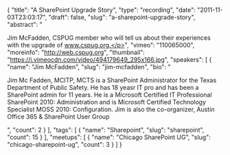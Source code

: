 {
  "title": "A SharePoint Upgrade Story",
  "type": "recording",
  "date": "2011-11-03T23:03:17",
  "draft": false,
  "slug": "a-sharepoint-upgrade-story",
  "abstract": "<p>Jim McFadden, CSPUG member who will tell us about their experiences with the upgrade of www.cspug.org.</p>",
  "vimeo": "110065000",
  "moreinfo": "http://web.cspug.org",
  "thumbnail": "https://i.vimeocdn.com/video/494179649_295x166.jpg",
  "speakers": [
    {
      "name": "Jim McFadden",
      "slug": "jim-mcfadden",
      "bio": "<p>Jim Mc Fadden, MCITP, MCTS is a SharePoint Administrator for the Texas Department of Public Safety. He has 18 yeasr IT pro and has been a SharePoint admin for 11 years. He is a Microsoft Certified IT Professional SharePoint 2010: Administration and is Microsoft Certified Technology Specialist MOSS 2010: Configuration. Jim is also the co-organizer, Austin Office 365 & SharePoint User Group</p>",
      "count": 2
    }
  ],
  "tags": [
    {
      "name": "Sharepoint",
      "slug": "sharepoint",
      "count": 15
    }
  ],
  "meetups": [
    {
      "name": "Chicago SharePoint UG",
      "slug": "chicago-sharepoint-ug",
      "count": 3
    }
  ]
}